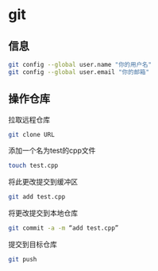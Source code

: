 # git

## 信息
```bash
git config --global user.name "你的用户名"
git config --global user.email "你的邮箱"
```

## 操作仓库
拉取远程仓库
```bash
git clone URL
```
添加一个名为test的cpp文件
```bash
touch test.cpp 
```
将此更改提交到缓冲区
```bash
git add test.cpp 
```
将更改提交到本地仓库
```bash
git commit -a -m “add test.cpp” 
```
提交到目标仓库
```bash
git push
```
